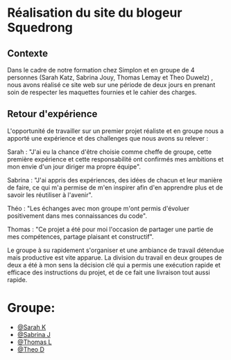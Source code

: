 # Réalisation du site du blogeur Squedrong


## Contexte

Dans le cadre de notre formation chez Simplon et en groupe de 4 personnes (Sarah Katz, Sabrina Jouy, Thomas Lemay et Theo Duwelz) , nous avons réalisé ce site web sur une période de deux jours en prenant soin de respecter les maquettes fournies et le cahier des charges.

## Retour d'expérience


L'opportunité de travailler sur un premier projet réaliste et en groupe nous a apporté une expérience et des challenges que nous avons su relever :


Sarah : "J'ai eu la chance d'être choisie comme cheffe de groupe, cette première expérience et cette responsabilité ont confirmés mes ambitions et mon envie d'un jour diriger ma propre équipe".

Sabrina : "J'ai appris des expériences, des idées de chacun et leur manière de faire, ce qui m'a permise de m'en inspirer afin d'en apprendre plus et de savoir les réutiliser à l'avenir".

Théo : "Les échanges avec mon groupe m'ont permis d'évoluer positivement dans mes connaissances du code".

Thomas : "Ce projet a été pour moi l'occasion de partager une partie de mes compétences, partage plaisant et constructif".


Le groupe à su rapidement s'organiser et une ambiance de travail détendue mais productive est vite apparue. La division du travail en deux groupes de deux a été à mon sens la décision clé qui a permis une exécution rapide et efficace des instructions du projet, et de ce fait une livraison tout aussi rapide.

# Groupe:

-   [@Sarah K](https://github.com/Sarah-Katz/)
-   [@Sabrina J](https://github.com/Binabambina)
-   [@Thomas L](https://github.com/DonzerHD)
-   [@Theo D](https://github.com/palardo)





